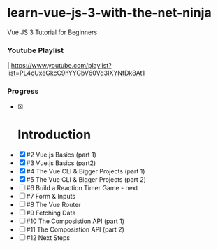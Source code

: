 # learn-vue-js-3-with-the-net-ninja
Vue JS 3 Tutorial for Beginners

### Youtube Playlist
| https://www.youtube.com/playlist?list=PL4cUxeGkcC9hYYGbV60Vq3IXYNfDk8At1

### Progress
- [x] # Introduction
- [x] #2 Vue.js Basics (part 1)
- [x] #3 Vue.js Basics (part2)
- [x] #4 The Vue CLI & Bigger Projects (part 1)
- [x] #5 The Vue CLI & Bigger Projects (part 2)
- [ ] #6 Build a Reaction Timer Game - next
- [ ] #7 Form & Inputs
- [ ] #8 The Vue Router
- [ ] #9 Fetching Data
- [ ] #10 The Composistion API (part 1)
- [ ] #11 The Composistion API (part 2)
- [ ] #12 Next Steps